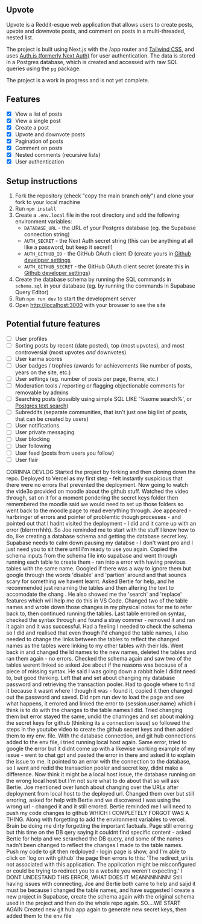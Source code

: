 ## Upvote

Upvote is a Reddit-esque web application that allows users to create posts, upvote and downvote posts, and comment on posts in a multi-threaded, nested list.

The project is built using Next.js with the /app router and [Tailwind CSS](https://tailwindcss.com/), and uses [Auth.js (formerly Next Auth)](https://authjs.dev/) for user authentication. The data is stored in a Postgres database, which is created and accessed with raw SQL queries using the `pg` package.

The project is a work in progress and is not yet complete.

## Features

- [x] View a list of posts
- [x] View a single post
- [x] Create a post
- [x] Upvote and downvote posts
- [x] Pagination of posts
- [x] Comment on posts
- [x] Nested comments (recursive lists)
- [x] User authentication

## Setup instructions

1. Fork the repository (check "copy the main branch only") and clone your fork to your local machine
2. Run `npm install`
3. Create a `.env.local` file in the root directory and add the following environment variables:
   - `DATABASE_URL` - the URL of your Postgres database (eg. the Supabase connection string)
   - `AUTH_SECRET` - the Next Auth secret string (this can be anything at all like a password, but keep it secret!)
   - `AUTH_GITHUB_ID` - the GitHub OAuth client ID (create yours in [Github developer settings](https://github.com/settings/developers)
   - `AUTH_GITHUB_SECRET` - the GitHub OAuth client secret (create this in [Github developer settings](https://github.com/settings/developers))
4. Create the database schema by running the SQL commands in `schema.sql` in your database (eg. by running the commands in Supabase Query Editor)
5. Run `npm run dev` to start the development server
6. Open [http://localhost:3000](http://localhost:3000) with your browser to see the site

## Potential future features

- [ ] User profiles
- [ ] Sorting posts by recent (date posted), top (most upvotes), and most controversial (most upvotes _and_ downvotes)
- [ ] User karma scores
- [ ] User badges / trophies (awards for achievements like number of posts, years on the site, etc.)
- [ ] User settings (eg. number of posts per page, theme, etc.)
- [ ] Moderation tools / reporting or flagging objectionable comments for removable by admins
- [ ] Searching posts (possibly using simple SQL LIKE '%some search%', or [Postgres text search](https://www.crunchydata.com/blog/postgres-full-text-search-a-search-engine-in-a-database))
- [ ] Subreddits (separate communities, that isn't just one big list of posts, that can be created by users)
- [ ] User notifications
- [ ] User private messaging
- [ ] User blocking
- [ ] User following
- [ ] User feed (posts from users you follow)
- [ ] User flair

CORINNA DEVLOG
Started the project by forking and then cloning down the repo. Deployed to Vercel as my first step - felt instantly suspicious that there were no errors that prevented the deployment. Now going to watch the vide3o provided on moodle about the github stuff. Watched the video through, sat on it for a moment pondering the secret keys folder then remembered the moodle said we would need to set up those folders so went back to the moodle page to read everything through. Joe appeared - harbringer of errors and pointer of problemtic though processes - and pointed out that I hadnt visited the deployment - I did and it came up with an error (blerrrrrhhh). So Joe reminded me to start with the stuff I know how to do, like creating a database schema and getting the database secret key.
Supabase needs to calm down pausing my databse - I don't want pro and I just need you to sit there until I'm ready to use you again.
Copied the schema inputs from the schema file into supabase and went through running each table to create them - ran into a error with having previous tables with the same name. Googled if there was a way to ignore them but google through the words 'disable' and 'partion' around and that sounds scary for something we havent learnt. Asked Bertie for help, and he recommended just renaming the tables and then altering the text to accomodate the chang . He also showed me the 'search' and 'replace' features which will help me do this in VS Code.
Changed two of the table names and wrote down those changes in my physical notes for me to refer back to, then continued running the tables. Last table errored on syntax, checked the syntax through and found a stray commer - removed it and ran it again and it was successful.
Had a feeling I needed to check the schema so I did and realised that even though I'd changed the table names, I also needed to change the links between the tables to reflect the changed names as the tables were linking to my other tables with their Ids. Went back in and changed the Id names to the new names, deleted the tables and ran them again - no errors. Checked the schema again and saw two of the tables werent linked so asked Joe about if the reasons was because of a piece of missing syntax. He said I was going down a rabbit hole I didnt need to, but good thinking. Left that and set about changing my database password and retrieving the transaction pooler. Had to google where to find it because it wasnt where I though it was - found it, copied it then changed out the password and saved.
Did npm run dev to load the page and see what happens, it errored and linked the error to {session.user.name} which i think is to do with the changes to the table names I did. Tried changing them but error stayed the same, undid the chamnges and set about making the secret keys for github (thinking its a connection issue) so followed the steps in the youtube video to create the github secret keys and then added them to my env. file. With the database connection, and git hub connections added to the env file, i tried running local host again. Same error, tried to google the error but it didnt come up with a likewise working example of my issue - went to chat gpt and pasted the error in there and asked it to explain the issue to me. It pointed to an error with the connection to the database, so I went and redid the transaction pooler and secret key, didnt make a difference. Now think it might be a local host issue, the database running on the wrong local host but I'm not sure what to do about that so will ask Bertie.
Joe mentioned over lunch about changing over the URLs after deployment from local host to the deployed url. Changed them over but still erroring, asked for help with Bertie and we discovered I was using the wrong url - changed it and it still errored. Bertie reminded me I will need to push my code changes to github WHICH I COMPLETELY FORGOT WAS A THING. Along with forgetting to add the environment variables to vercel. Brain be doing me dirty forgetting the important factuals.
Page still erroring but this time on the DB qery saying it couldnt find specific content - asked Bertie for help and we serarched the DB query, and some of the names hadn't been changed to reflect the changes I made to the table names.
Push my code to git then redployed - login page is show, and I'm able to click on 'log on with github' the page then errors to this: 'The redirect_uri is not associated with this application. The application might be misconfigured or could be trying to redirect you to a website you weren't expecting.' I DONT UNDESTAND THIS ERROR, WHAT DOES IT MEANNNNNNN!
Still having issues with connecting, Joe and Bertie both came to help and saijd it must be because i changed the table names, and have suggested I create a new project in Supabase, create the schema again with the original schema used in the project and then do the whole repo again. SO....WE START AGAIN
Created new git hub app again to generate new secret keys, then added them to the env file
